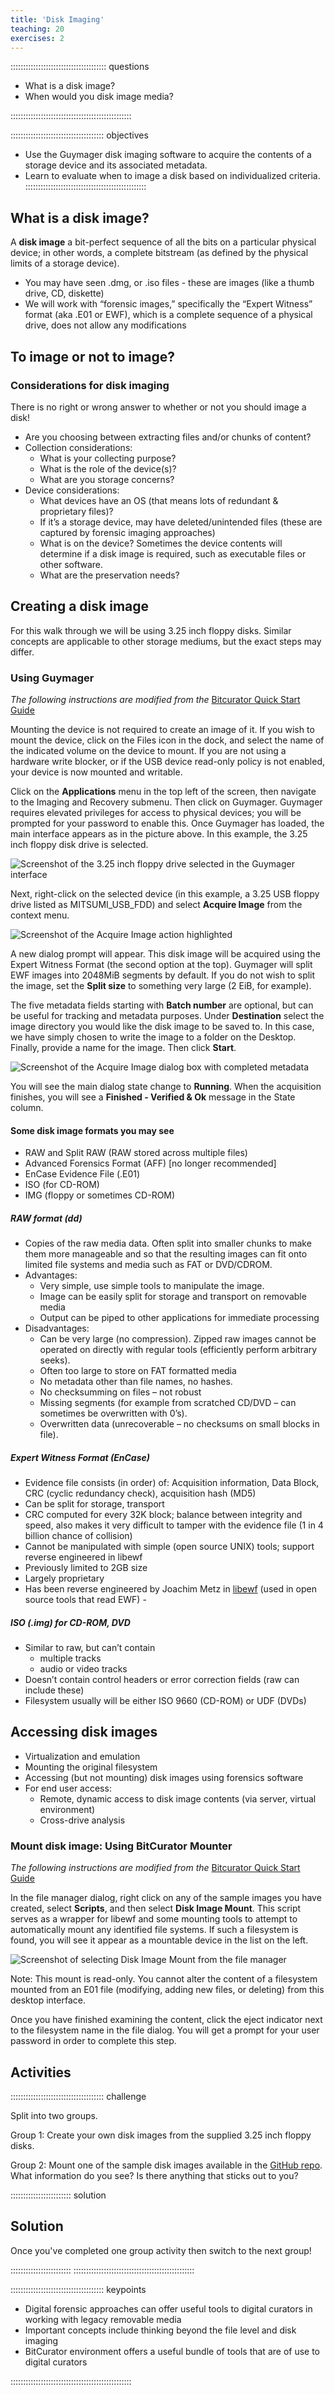 ```yaml
---
title: 'Disk Imaging'
teaching: 20
exercises: 2
---
```



:::::::::::::::::::::::::::::::::::::: questions 

- What is a disk image?
- When would you disk image media?

::::::::::::::::::::::::::::::::::::::::::::::::


::::::::::::::::::::::::::::::::::::: objectives

- Use the Guymager disk imaging software to acquire the contents of a storage device and its associated metadata.
- Learn to evaluate when to image a disk based on individualized criteria. 
::::::::::::::::::::::::::::::::::::::::::::::::

## What is a disk image?

A **disk image** a bit-perfect sequence of all the bits on a particular physical device; in other words, a complete bitstream (as defined by the physical limits of a storage device).

  - You may have seen .dmg, or .iso files - these are images (like a thumb drive, CD, diskette)
  - We will work with “forensic images,” specifically the “Expert Witness” format (aka .E01 or EWF), which is a complete sequence of a physical drive, does not allow any modifications  

## To image or not to image?
### Considerations for disk imaging

There is no right or wrong answer to whether or not you should image a disk! 

- Are you choosing between extracting files and/or chunks of content?
- Collection considerations: 
  - What is your collecting purpose? 
  - What is the role of the device(s)?
  - What are you storage concerns?
- Device considerations:
  - What devices have an OS (that means lots of redundant & proprietary files)? 
  - If it’s a storage device, may have deleted/unintended files (these are captured by forensic imaging approaches)
  - What is on the device? Sometimes the device contents will determine if a disk image is required, such as executable files or other software.
  - What are the preservation needs?
  

## Creating a disk image

For this walk through we will be using 3.25 inch floppy disks. Similar concepts are applicable to other storage mediums, but the exact steps may differ.

### Using Guymager

*The following instructions are modified from the* [Bitcurator Quick Start Guide](https://github.com/BitCurator/bitcurator-distro/wiki/BitCurator-Quick-Start-Guide#mounting-and-examining-a-disk-image)

Mounting the device is not required to create an image of it. If you wish to mount the device, click on the Files icon in the dock, and select the name of the indicated volume on the device to mount. If you are not using a hardware write blocker, or if the USB device read-only policy is not enabled, your device is now mounted and writable.

Click on the **Applications** menu in the top left of the screen, then navigate to the Imaging and Recovery submenu. Then click on Guymager. Guymager requires elevated privileges for access to physical devices; you will be prompted for your password to enable this. Once Guymager has loaded, the main interface appears as in the picture above. In this example, the 3.25 inch floppy disk drive is selected.


![Screenshot of the 3.25 inch floppy drive selected in the Guymager interface](fig/guymager-001.png)

Next, right-click on the selected device (in this example, a 3.25 USB floppy drive listed as MITSUMI_USB_FDD) and select **Acquire Image** from the context menu.

![Screenshot of the **Acquire Image** action highlighted](fig/guymager-002.png)

A new dialog prompt will appear. This disk image will be acquired using the Expert Witness Format (the second option at the top). Guymager will split EWF images into 2048MiB segments by default. If you do not wish to split the image, set the **Split size** to something very large (2 EiB, for example).

The five metadata fields starting with **Batch number** are optional, but can be useful for tracking and metadata purposes. Under **Destination** select the image directory you would like the disk image to be saved to. In this case, we have simply chosen to write the image to a folder on the Desktop. Finally, provide a name for the image. Then click **Start**.

![Screenshot of the **Acquire Image** dialog box with completed metadata](fig/guymager-003.png)

You will see the main dialog state change to **Running**. When the acquisition finishes, you will see a **Finished - Verified & Ok** message in the State column.


#### Some disk image formats you may see
- RAW and Split RAW (RAW stored across multiple files)
- Advanced Forensics Format (AFF) [no longer recommended]
- EnCase Evidence File (.E01)
- ISO (for CD-ROM)
- IMG (floppy or sometimes CD-ROM)

##### RAW format (dd)
- Copies of the raw media data. Often split into smaller chunks to make them more  manageable and so that the resulting images can fit onto limited file systems and  media such as FAT or DVD/CDROM.
- Advantages:
  - Very simple, use simple tools to manipulate the image.
  - Image can be easily split for storage and transport on removable media
  - Output can be piped to other applications for immediate processing
- Disadvantages:
  - Can be very large (no compression). Zipped raw images cannot be  operated on directly with regular tools (efficiently perform arbitrary seeks).
  - Often too large to store on FAT formatted media
  - No metadata other than file names, no hashes.
  - No checksumming on files – not robust
  - Missing segments (for example from scratched CD/DVD – can  sometimes be overwritten with 0’s).
  - Overwritten data (unrecoverable – no checksums on small blocks in  file).
  
##### Expert Witness Format (EnCase)
- Evidence file consists (in order) of: Acquisition information, Data Block, CRC (cyclic redundancy check), acquisition hash (MD5)
- Can be split for storage, transport
- CRC computed for every 32K block; balance between integrity and  speed, also makes it very difficult to tamper with the evidence file (1 in 4 billion chance of collision)
- Cannot be manipulated with simple (open source UNIX) tools; support  reverse engineered in libewf
- Previously limited to 2GB size
- Largely proprietary
- Has been reverse engineered by Joachim Metz in [libewf](http://sourceforge.net/projects/libewf/files/) (used in open source tools that read EWF) - 

##### ISO (.img) for CD-ROM, DVD
- Similar to raw, but can’t contain 
  - multiple tracks
  - audio or video tracks
- Doesn’t contain control headers or error correction fields (raw can include these)
- Filesystem usually will be either ISO 9660 (CD-ROM) or UDF (DVDs)

## Accessing disk images

- Virtualization and emulation
- Mounting the original filesystem
- Accessing (but not mounting) disk images using forensics software
- For end user access:
  - Remote, dynamic access to disk image contents (via server, virtual environment)
  - Cross-drive analysis

### Mount disk image: Using BitCurator Mounter

*The following instructions are modified from the* [Bitcurator Quick Start Guide](https://github.com/BitCurator/bitcurator-distro/wiki/BitCurator-Quick-Start-Guide#mounting-and-examining-a-disk-image)

In the file manager dialog, right click on any of the sample images you have created, select **Scripts**, and then select **Disk Image Mount**. This script serves as a wrapper for libewf and some mounting tools to attempt to automatically mount any identified file systems. If such a filesystem is found, you will see it appear as a mountable device in the list on the left.

![Screenshot of selecting **Disk Image Mount** from the file manager](fig/guymager-004.png)

Note: This mount is read-only. You cannot alter the content of a filesystem mounted from an E01 file (modifying, adding new files, or deleting) from this desktop interface.

Once you have finished examining the content, click the eject indicator next to the filesystem name in the file dialog. You will get a prompt for your user password in order to complete this step.


## Activities

::::::::::::::::::::::::::::::::::::: challenge 

Split into two groups.

Group 1: Create your own disk images from the supplied 3.25 inch floppy disks.

Group 2: Mount one of the sample disk images available in the [GitHub repo](https://github.com/BitCurator/bcc-dfa-sample-data). What information do you see? Is there anything that sticks out to you? 

:::::::::::::::::::::::: solution

## Solution
 
Once you've completed one group activity then switch to the next group!

:::::::::::::::::::::::: 
::::::::::::::::::::::::::::::::::::::::::::::::  


::::::::::::::::::::::::::::::::::::: keypoints 

- Digital forensic approaches can offer useful tools to digital curators in working with legacy removable media
- Important concepts include thinking beyond the file level and disk imaging
- BitCurator environment offers a useful bundle of tools that are of use to digital curators

::::::::::::::::::::::::::::::::::::::::::::::::



